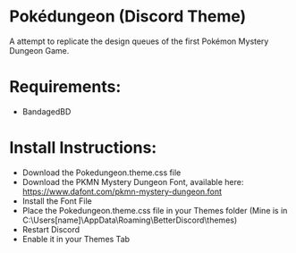 # Pokédungeon (Discord Theme)
A attempt to replicate the design queues of the first Pokémon Mystery Dungeon Game.

# Requirements:
- BandagedBD

# Install Instructions:
- Download the Pokedungeon.theme.css file
- Download the PKMN Mystery Dungeon Font, available here: https://www.dafont.com/pkmn-mystery-dungeon.font
- Install the Font File
- Place the Pokedungeon.theme.css file in your Themes folder (Mine is in C:\Users\[name]\AppData\Roaming\BetterDiscord\themes)
- Restart Discord
- Enable it in your Themes Tab
